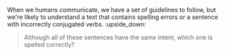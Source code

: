 When we humans communicate, we have a set of guidelines to follow, but we're likely to understand a text that contains spelling errors or a sentence with incorrectly conjugated verbs. :upside_down:

> Although all of these sentences have the same intent, which one is spelled correctly?